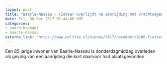 ```yaml
---
layout: post
title: "Baarle-Nassau - Fietser overlijdt na aanrijding met vrachtwagen"
date: Fri, 08 Dec 2017 07:44:00 GMT
categories: 
- noord-brabant 
- baarle-nassau 
externe_link: "https://www.politie.nl/nieuws/2017/december/8/08-fietser-overlijdt-na-aanrijding-met-vrachtwagen.html"
---
```


Een 85 jarige inwoner van Baarle-Nassau is donderdagmiddag overleden als gevolg van een aanrijding die kort daarvoor had plaatsgevonden.
